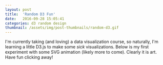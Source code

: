 ```yaml
---
layout: post
title:  'Random D3 Fun'
date:   2016-09-28 15:05:41
categories: d3 random design
thumbnail: /assets/img/post-thumbnails/random-d3.gif
---
```


I'm currently taking (and loving) a data visualization course, so naturally, I'm learning a little D3.js to make some *sick* visualizations. Below is my first experiment with some SVG animation (likely more to come). Clearly it is art. Have fun clicking away!

<div id='d3-sample-container' style='margin: auto; width: 300px; cursor: pointer;'>
</div>
<script>
    /* make that d3 svg canvas */
    var dimension = 300;
    var random_svg = d3.select('#d3-sample-container').append('svg')
        .attr('width', dimension)
        .attr('height', dimension)
        .style('background-color', 'black');

    /* declare some helper functions */
    var get_group = function(i, j) {
        return (4 - i) + j;
    }

    var get_radius = function(n) {
        return (dimension / 10) * Math.pow(87 / 100, n + 1);
    }

    var get_rand_pos = function() {
        return Math.random() * dimension;
    }

    /* initialize some vars */
    var isAligned = false;
    var circles   = [ ];
    var cxs = [dimension * (1 / 10), 
               dimension * (3 / 10),
               dimension * (5 / 10),
               dimension * (7 / 10),
               dimension * (9 / 10)
              ];
    var cys = [dimension * (1 / 10), 
               dimension * (3 / 10),
               dimension * (5 / 10),
               dimension * (7 / 10),
               dimension * (9 / 10)
              ];
    var fill = ["#0081ff", 
                "#5791ff", 
                "#779fff", 
                "#98b1ff", 
                "#aec0ff", 
                "#c7d1ff", 
                "#d9dfff", 
                "#ecefff", 
                "#ffffff"
               ];

    /* generate those circles */
    for (var i = 0; i < 5; i++) {
        for (var j = 0; j < 5; j++) {
            var group_n = get_group(i,j);
            var c_i = random_svg.append("circle")
                .attr("cx", get_rand_pos())
                .attr("cy", get_rand_pos())
                .attr("r",  get_radius(group_n))
                .attr("fill", fill[group_n])
                .attr("ci", i)
                .attr("cj", j)
                .attr("group", group_n);
            circles.push(c_i);
        }
    }

    /* toggle alignment */
    random_svg.on("click", function() {
        for (var i = 0; i < circles.length; i++) {
            var c    = circles[i];
            var cn   = +c.attr("group");
            var ci   = +c.attr("ci");
            var cj   = +c.attr("cj");
            var cx   = (isAligned ? get_rand_pos() : cxs[ci]);
            var cy   = (isAligned ? get_rand_pos() : cys[cj]);

            c.transition()
             .duration(1000)
             .attr("cx", cx)
             .attr("cy", cy);
        }
        isAligned = !isAligned;
    });
</script>